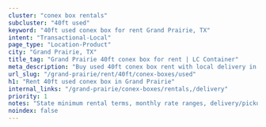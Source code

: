 ```yaml
---
cluster: "conex box rentals"
subcluster: "40ft used"
keyword: "40ft used conex box for rent Grand Prairie, TX"
intent: "Transactional-Local"
page_type: "Location-Product"
city: "Grand Prairie, TX"
title_tag: "Grand Prairie 40ft conex box for rent | LC Container"
meta_description: "Buy used 40ft conex box rent with local delivery in Grand Prairie, TX. LC Container — local Since 2003. Request a fast quote today."
url_slug: "/grand-prairie/rent/40ft/conex-boxes/used"
h1: "Rent 40ft used conex box in Grand Prairie"
internal_links: "/grand-prairie/conex-boxes/rentals,/delivery"
priority: 1
notes: "State minimum rental terms, monthly rate ranges, delivery/pickup fees, service area."
noindex: false
---
```


<!-- TODO: Add unique city/inventory copy, images, and internal links here. -->
